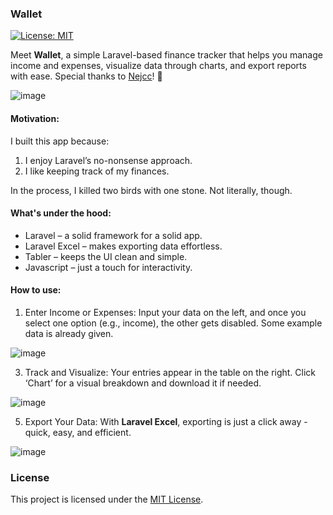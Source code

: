### Wallet

[![License: MIT](https://img.shields.io/badge/License-MIT-yellow.svg)](LICENSE)

Meet **Wallet**, a simple Laravel-based finance tracker that helps you manage income and expenses, visualize data through charts, and export reports with ease. Special thanks to [Nejcc](https://github.com/Nejcc)! 👑

![image](https://github.com/user-attachments/assets/76dbbcf9-4231-415a-b277-f0401d99dd15)

#### Motivation:  
I built this app because:  
1. I enjoy Laravel’s no-nonsense approach.  
2. I like keeping track of my finances.  

In the process, I killed two birds with one stone. Not literally, though.  

#### What's under the hood:  
- Laravel – a solid framework for a solid app.  
- Laravel Excel – makes exporting data effortless.  
- Tabler – keeps the UI clean and simple.  
- Javascript – just a touch for interactivity.  

#### How to use:  
1. Enter Income or Expenses: Input your data on the left, and once you select one option (e.g., income), the other gets disabled. Some example data is already given.

![image](https://github.com/user-attachments/assets/3a14b810-52d6-4301-a5b9-89391180816b)

3. Track and Visualize: Your entries appear in the table on the right. Click ‘Chart’ for a visual breakdown and download it if needed.

![image](https://github.com/user-attachments/assets/28b0e495-ce95-41a6-86ed-a434942e2651)

5. Export Your Data: With **Laravel Excel**, exporting is just a click away - quick, easy, and efficient.  

![image](https://github.com/user-attachments/assets/55f16dd0-3eca-4c9e-bc81-f630fab27023)

### License

This project is licensed under the [MIT License](LICENSE).
